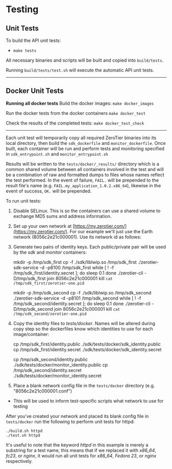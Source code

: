 Testing
======




## Unit Tests

To build the API unit tests:
 - `make tests`

All necessary binaries and scripts will be built and copied into `build/tests`.

Running `build/tests/test.sh` will execute the automatic API unit tests.

***




## Docker Unit Tests

**Running all docker tests**
Build the docker images:
`make docker_images`

Run the docker tests from the docker containers
`make docker_test`

Check the results of the completed tests:
`make docker_test_check`

***
Each unit test will temporarily copy all required ZeroTier binaries into its local directory, then build the `sdk_dockerfile` and `monitor_dockerfile`. Once built, each container will be run and perform tests and monitoring specified in `sdk_entrypoint.sh` and `monitor_entrypoint.sh`

Results will be written to the `tests/docker/_results/` directory which is a common shared volume between all containers involved in the test and will be a combination of raw and formatted dumps to files whose names reflect the test performed. In the event of failure, `FAIL.` will be prepended to the result file's name (e.g. `FAIL.my_application_1.0.2.x86_64`), likewise in the event of success, `OK.` will be prepended.

To run unit tests:

1) Disable SELinux. This is so the containers can use a shared volume to exchange MD5 sums and address information. 

2) Set up your own network at [https://my.zerotier.com/](https://my.zerotier.com/). For our example we'll just use the Earth network (8056c2e21c000001). Use its network id as follows:

3) Generate two pairs of identity keys. Each public/private pair will be used by the *sdk* and *monitor* containers:

    mkdir -p /tmp/sdk_first
    cp -f ./sdk/liblwip.so /tmp/sdk_first
    ./zerotier-sdk-service -d -p8100 /tmp/sdk_first
    while [ ! -f /tmp/sdk_first/identity.secret ]; do
      sleep 0.1
    done
    ./zerotier-cli -D/tmp/sdk_first join 8056c2e21c000001
    kill `cat /tmp/sdk_first/zerotier-one.pid`

    mkdir -p /tmp/sdk_second
    cp -f ./sdk/liblwip.so /tmp/sdk_second
    ./zerotier-sdk-service -d -p8101 /tmp/sdk_second
    while [ ! -f /tmp/sdk_second/identity.secret ]; do
      sleep 0.1
    done
    ./zerotier-cli -D/tmp/sdk_second join 8056c2e21c000001
    kill `cat /tmp/sdk_second/zerotier-one.pid`

4) Copy the identity files to *tests/docker*. Names will be altered during copy step so the dockerfiles know which identities to use for each image/container:

    cp /tmp/sdk_first/identity.public ./sdk/tests/docker/sdk_identity.public
    cp /tmp/sdk_first/identity.secret ./sdk/tests/docker/sdk_identity.secret

    cp /tmp/sdk_second/identity.public ./sdk/tests/docker/monitor_identity.public
    cp /tmp/sdk_second/identity.secret ./sdk/tests/docker/monitor_identity.secret


5) Place a blank network config file in the `tests/docker` directory (e.g. "8056c2e21c000001.conf")
 - This will be used to inform test-specific scripts what network to use for testing

After you've created your network and placed its blank config file in `tests/docker` run the following to perform unit tests for httpd:

    ./build.sh httpd
    ./test.sh httpd

It's useful to note that the keyword *httpd* in this example is merely a substring for a test name, this means that if we replaced it with *x86_64*, *fc23*, or *nginx*, it would run all unit tests for *x86_64*, *Fedora 23*, or *nginx* respectively.

